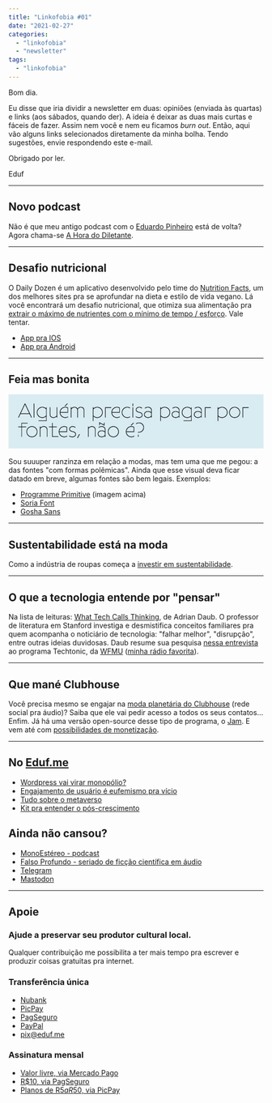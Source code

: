 ```yaml
---
title: "Linkofobia #01"
date: "2021-02-27"
categories: 
  - "linkofobia"
  - "newsletter"
tags: 
  - "linkofobia"
---
```


Bom dia.

Eu disse que iria dividir a newsletter em duas: opiniões (enviada às quartas) e links (aos sábados, quando der). A ideia é deixar as duas mais curtas e fáceis de fazer. Assim nem você e nem eu ficamos _burn out_. Então, aqui vão alguns links selecionados diretamente da minha bolha. Tendo sugestões, envie respondendo este e-mail.

Obrigado por ler.

Eduf

* * *

## Novo podcast

Não é que meu antigo podcast com o [Eduardo Pinheiro](https://tzal.org) está de volta? Agora chama-se [A Hora do Diletante](https://eduf.me/a-hora-do-diletante/).

* * *

## Desafio nutricional

O Daily Dozen é um aplicativo desenvolvido pelo time do [Nutrition Facts](https://nutritionfacts.org/), um dos melhores sites pra se aprofundar na dieta e estilo de vida vegano. Lá você encontrará um desafio nutricional, que otimiza sua alimentação pra [extrair o máximo de nutrientes com o mínimo de tempo / esforço](https://nutritionfacts.org/daily-dozen-challenge/). Vale tentar.

- [App pra IOS](https://apps.apple.com/us/app/dr-gregers-daily-dozen/id1060700802)
- [App pra Android](https://play.google.com/store/apps/details?id=org.nutritionfacts.dailydozen&hl=en&gl=US)

* * *

## Feia mas bonita

![](images/Screen-Shot-2021-02-23-at-10.15.57.jpg)

Sou suuuper ranzinza em relação a modas, mas tem uma que me pegou: a das fontes "com formas polêmicas". Ainda que esse visual deva ficar datado em breve, algumas fontes são bem legais. Exemplos:

- [Programme Primitive](https://optimo.ch/typefaces/programme) (imagem acima)
- [Soria Font](https://upfonts.com/soria-font/)
- [Gosha Sans](https://www.behance.net/gallery/66713707/Gosha-Sans-gosha-bez-Free-Font)

* * *

## Sustentabilidade está na moda

Como a indústria de roupas começa a [investir em sustentabilidade](https://hothouse.substack.com/p/fashion-business-as-usual-is-no-longer?token=eyJ1c2VyX2lkIjoxNDU4ODM2NywicG9zdF9pZCI6MzI4MzU5ODIsIl8iOiJkZ1NmNCIsImlhdCI6MTYxNDA4MzAwNCwiZXhwIjoxNjE0MDg2NjA0LCJpc3MiOiJwdWItMjA2NDYiLCJzdWIiOiJwb3N0LXJlYWN0aW9uIn0.6OViEjurNjVISIstTi3yY2mKoAwJ8XoIu25LPBDTAco).

* * *

## O que a tecnologia entende por "pensar"

Na lista de leituras: [What Tech Calls Thinking](https://logicmag.io/what-tech-calls-thinking/), de Adrian Daub. O professor de literatura em Stanford investiga e desmistifica conceitos familiares pra quem acompanha o noticiário de tecnologia: "falhar melhor", "disrupção", entre outras ideias duvidosas. Daub resume sua pesquisa [nessa entrevista](https://podcasts.apple.com/us/podcast/adrian-daub-author-what-tech-calls-thinking-from-feb-1-2021/id1285537944?i=1000507374323) ao programa Techtonic, da [WFMU](https://wfmu.org/) ([minha rádio favorita](https://eduf.me/o-esprito-do-rdio/)).

* * *

## Que mané Clubhouse

Você precisa mesmo se engajar na [moda planetária do Clubhouse](https://restofworld.org/2021/four-countries-one-clubhouse/) (rede social pra áudio)? Saiba que ele vai pedir acesso a todos os seus contatos… Enfim. Já há uma versão open-source desse tipo de programa, o [Jam](https://jam.systems/). E vem até com [possibilidades de monetização](https://gitlab.com/jam-systems/jam).

* * *

## No [Eduf.me](http://Eduf.me)

- [Wordpress vai virar monopólio?](https://eduf.me/wordpress-vai-virar-monopolio/)
- [Engajamento de usuário é eufemismo pra vício](https://eduf.me/engajamento-de-usuario-e-eufemismo-pra-vicio/)
- [Tudo sobre o metaverso](https://eduf.me/tudo-sobre-o-metaverso/)
- [Kit pra entender o pós-crescimento](https://eduf.me/kit-pra-entender-o-pos-crescimento/)

## Ainda não cansou?

- [MonoEstéreo - podcast](https://eduf.me/podcast/)
- [Falso Profundo - seriado de ficção científica em áudio](https://eduf.me/tag/falso-profundo/)
- [Telegram](https://t.me/edufme)
- [Mastodon](https://mastodon.social/@eduf)

* * *

## **Apoie**

### **Ajude a preservar seu produtor cultural local.**

Qualquer contribuição me possibilita a ter mais tempo pra escrever e produzir coisas gratuitas pra internet.

### **Transferência única**

- [Nubank](https://eduf.us5.list-manage.com/track/click?u=54a934b9aa7d008b9bb575d47&id=e879d8b961&e=85ed5a88c6)
- [PicPay](https://eduf.us5.list-manage.com/track/click?u=54a934b9aa7d008b9bb575d47&id=0d81ec46c6&e=85ed5a88c6)
- [PagSeguro](https://eduf.us5.list-manage.com/track/click?u=54a934b9aa7d008b9bb575d47&id=e80e4ef0f6&e=85ed5a88c6)
- [PayPal](https://eduf.us5.list-manage.com/track/click?u=54a934b9aa7d008b9bb575d47&id=a9b758a8f3&e=85ed5a88c6)
- [pix@eduf.me](mailto:pix@eduf.me)

### **Assinatura mensal**

- [Valor livre, via Mercado Pago](https://eduf.us5.list-manage.com/track/click?u=54a934b9aa7d008b9bb575d47&id=97a43948c4&e=85ed5a88c6)
- [R$10, via PagSeguro](https://eduf.us5.list-manage.com/track/click?u=54a934b9aa7d008b9bb575d47&id=94de3fdb2d&e=85ed5a88c6)
- [Planos de R$5 a R$50, via PicPay](https://eduf.us5.list-manage.com/track/click?u=54a934b9aa7d008b9bb575d47&id=977e915c36&e=85ed5a88c6)
